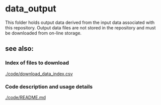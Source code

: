 data_output
===========

This folder holds output data derived from the input data associated with this repository. Output data files are not stored in the repository and must be downloaded from on-line storage.

see also:
---------

### Index of files to download
[./code/download_data_index.csv](./code/download_data_index.csv)

### Code description and usage details
[./code/README.md](./code/README.md)